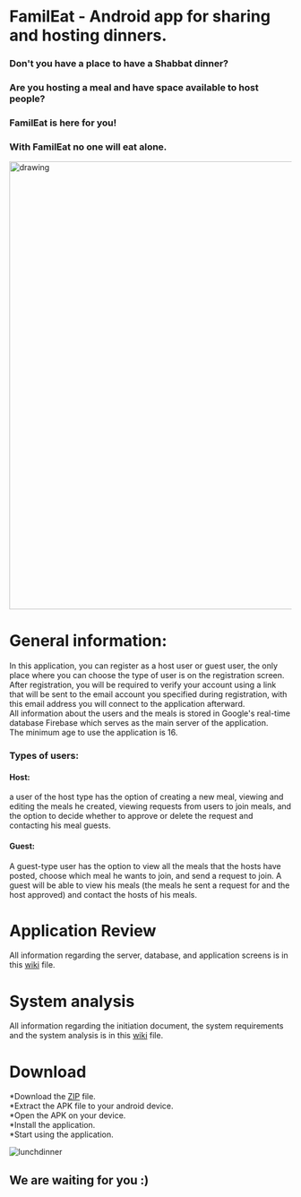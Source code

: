 # FamilEat - Android app for sharing and hosting dinners. 

### Don't you have a place to have a Shabbat dinner?
### Are you hosting a meal and have space available to host people?
### FamilEat is here for you!
### With FamilEat no one will eat alone.


<img src="https://user-images.githubusercontent.com/86108478/212748228-d3f94d11-2fd0-45b2-a756-c9f6157dacd0.png" alt="drawing" hight= "200" width="800"/>


# General information: 
In this application, you can register as a host user or guest user, the only place where you can choose the type of user is on the registration screen.<br>
After registration, you will be required to verify your account using a link that will be sent to the email account you specified during registration, with this email address you will connect to the application afterward.<br>
All information about the users and the meals is stored in Google's real-time database Firebase which serves as the main server of the application.<br>
The minimum age to use the application is 16.

### Types of users:
#### Host:
a user of the host type has the option of creating a new meal, viewing and editing the meals he created, viewing requests from users to join meals, and the option to decide whether to approve or delete the request and contacting his meal guests.
#### Guest:
A guest-type user has the option to view all the meals that the hosts have posted, choose which meal he wants to join, and send a request to join. A guest will be able to view his meals (the meals he sent a request for and the host approved) and contact the hosts of his meals.<br>

# Application Review
All information regarding the server, database, and application screens is in this [wiki](https://github.com/Segev955/FamilEat/wiki/FamilEat-Application-Review) file.<br>
# System analysis
All information regarding the initiation document, the system requirements and the system analysis is in this [wiki](https://github.com/Segev955/FamilEat/wiki/System-analysis) file.<br>
# Download 
*Download the [ZIP](https://github.com/Segev955/FamilEat/files/10437906/FamilEat.zip) file.<br>
*Extract the APK file to your android device.<br> 
*Open the APK on your device.<br>
*Install the application.<br>
*Start using the application.

![lunchdinner](https://user-images.githubusercontent.com/86108478/212881018-cebbeacf-0537-45bf-b423-7084a91e4491.gif)

## We are waiting for you :)

